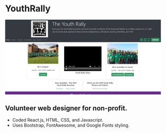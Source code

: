 # YouthRally
![frontpage image](public/assets/images/frontpage.PNG)

## Volunteer web designer for non-profit.  

* Coded React.js, HTML, CSS, and Javascript.
* Uses Bootstrap, FontAwesome, and Google Fonts styling.